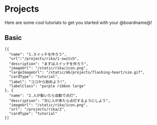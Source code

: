 # Projects

Here are some cool tutorials to get you started with your @boardname@!

## Basic

```codecard
[{
  "name": "1.スイッチを作ろう",
  "url":"/projects/rika/1-switch",
  "description": "まずはスイッチを作ろう",
  "imageUrl": "/static/rika/icon.png",
  "largeImageUrl": "/static/mb/projects/flashing-heart/sim.gif",
  "cardType": "tutorial",
  "label": "ココから始めよう!",
  "labelClass": "purple ribbon large"
}, {
  "name": "2.人が動いたら自動で点灯",
  "description": "次に人が来たら点灯するようにしよう",
  "imageUrl": "/static/rika/icon.png",
  "url": "/projects/rika/2",
  "cardType": "tutorial"
}]
```